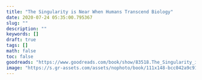 ```yaml
---
title: "The Singularity is Near When Humans Transcend Biology"
date: 2020-07-24 05:35:00.795367
slug: ""
description: ""
keywords: []
draft: true
tags: []
math: false
toc: false
goodreads: "https://www.goodreads.com/book/show/83518.The_Singularity_is_Near"
image: "https://s.gr-assets.com/assets/nophoto/book/111x148-bcc042a9c91a29c1d680899eff700a03.png"
---
```

